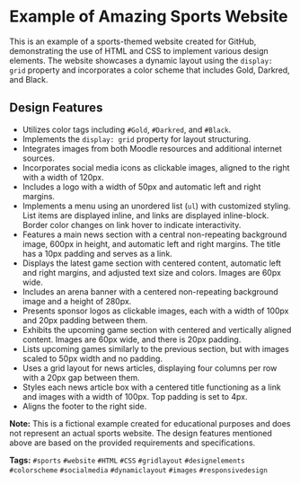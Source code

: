 # Example of Amazing Sports Website

This is an example of a sports-themed website created for GitHub, demonstrating the use of HTML and CSS to implement various design elements. The website showcases a dynamic layout using the `display: grid` property and incorporates a color scheme that includes Gold, Darkred, and Black.

## Design Features

- Utilizes color tags including `#Gold`, `#Darkred`, and `#Black`.
- Implements the `display: grid` property for layout structuring.
- Integrates images from both Moodle resources and additional internet sources.
- Incorporates social media icons as clickable images, aligned to the right with a width of 120px.
- Includes a logo with a width of 50px and automatic left and right margins.
- Implements a menu using an unordered list (`ul`) with customized styling. List items are displayed inline, and links are displayed inline-block. Border color changes on link hover to indicate interactivity.
- Features a main news section with a central non-repeating background image, 600px in height, and automatic left and right margins. The title has a 10px padding and serves as a link.
- Displays the latest game section with centered content, automatic left and right margins, and adjusted text size and colors. Images are 60px wide.
- Includes an arena banner with a centered non-repeating background image and a height of 280px.
- Presents sponsor logos as clickable images, each with a width of 100px and 20px padding between them.
- Exhibits the upcoming game section with centered and vertically aligned content. Images are 60px wide, and there is 20px padding.
- Lists upcoming games similarly to the previous section, but with images scaled to 50px width and no padding.
- Uses a grid layout for news articles, displaying four columns per row with a 20px gap between them.
- Styles each news article box with a centered title functioning as a link and images with a width of 100px. Top padding is set to 4px.
- Aligns the footer to the right side.

**Note:** This is a fictional example created for educational purposes and does not represent an actual sports website. The design features mentioned above are based on the provided requirements and specifications.

**Tags:** `#sports` `#website` `#HTML` `#CSS` `#gridlayout` `#designelements` `#colorscheme` `#socialmedia` `#dynamiclayout` `#images` `#responsivedesign`
